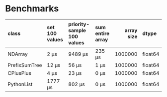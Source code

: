 # Benchmarks

| class         | set 100 values   | priority-sample 100 values   | sum entire array   |   array size | dtype   |
|:--------------|:-----------------|:-----------------------------|:-------------------|-------------:|:--------|
| NDArray       | 2 μs             | 9489 μs                      | 235 μs             |      1000000 | float64 |
| PrefixSumTree | 12 μs            | 56 μs                        | 1 μs               |      1000000 | float64 |
| CPlusPlus     | 4 μs             | 23 μs                        | 0 μs               |      1000000 | float64 |
| PythonList    | 1777 μs          | 802 μs                       | 0 μs               |      1000000 | float64 |